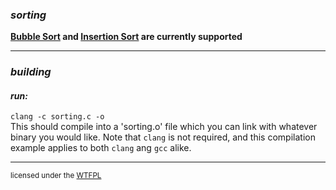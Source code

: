 ### ***sorting***
__[Bubble Sort](http://en.wikipedia.org/wiki/Bubble_sort) and [Insertion Sort](http://en.wikipedia.org/wiki/Insertion_sort) are currently supported__  

---
### ***building***
#### ***run:***
`clang -c sorting.c -o`  
This should compile into a 'sorting.o' file which you can link with whatever binary you would like. Note that `clang` is not required, and this compilation example applies to both `clang` ang `gcc` alike.

---  
<sup>licensed under the <a href="http://sam.zoy.org/wtfpl/">WTFPL</sup>